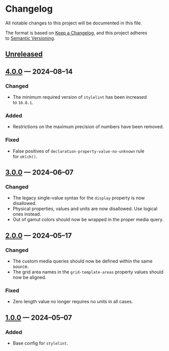 <!-- markdownlint-disable MD024 -->
# Changelog

All notable changes to this project will be documented in this file.

The format is based on [Keep a Changelog](https://keepachangelog.com), and this project adheres to [Semantic Versioning](https://semver.org).

## [Unreleased]

## [4.0.0] — 2024–08–14

### Changed

- The minimum required version of `stylelint` has been increased to `16.8.1`.

### Added

- Restrictions on the maximum precision of numbers have been removed.

### Fixed

- False positives of `declaration-property-value-no-unknown` rule for `oklch()`.

## [3.0.0] — 2024–06–07

### Changed

- The legacy single-value syntax for the `display` property is now disallowed.
- Physical properties, values and units are now disallowed. Use logical ones instead.
- Out of gamut colors should now be wrapped in the proper media query.

## [2.0.0] — 2024–05–17

### Changed

- The custom media queries should now be defined within the same source.
- The grid area names in the `grid-template-areas` property values should now be aligned.

### Fixed

- Zero length value no longer requires no units in all cases.

## [1.0.0] — 2024–05–07

### Added

- Base config for `stylelint`.

[Unreleased]: https://github.com/firefoxic/stylelint-config/compare/v4.0.0...HEAD
[4.0.0]: https://github.com/firefoxic/stylelint-config/compare/v3.0.0...v4.0.0
[3.0.0]: https://github.com/firefoxic/stylelint-config/compare/v2.0.0...v3.0.0
[2.0.0]: https://github.com/firefoxic/stylelint-config/compare/v1.0.0...v2.0.0
[1.0.0]: https://github.com/firefoxic/stylelint-config/releases/tag/v1.0.0
